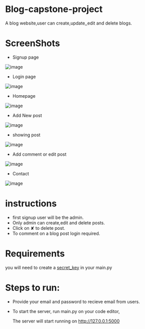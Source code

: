 # Blog-capstone-project

A blog website,user can create,update,,edit and delete blogs.
 
 # ScreenShots
 
 * Signup page

  ![image](https://user-images.githubusercontent.com/126648429/222140410-0ddffb94-2738-4a77-b09c-bb4a47683b66.png)

* Login page

![image](https://user-images.githubusercontent.com/126648429/222140795-6a5d6525-9f61-46c4-ab2a-bea8f1445e33.png)

* Homepage

![image](https://user-images.githubusercontent.com/126648429/222141151-50b3c3b1-60c4-4f8a-9eec-d9e17f425070.png)

* Add New post

![image](https://user-images.githubusercontent.com/126648429/222141578-a9d197ff-7a2e-41b9-aea6-8abe6e69eaa9.png)

* showing post

![image](https://user-images.githubusercontent.com/126648429/222142502-484b452f-b900-43e1-b3b8-92345f06dec9.png)

* Add comment or edit post

![image](https://user-images.githubusercontent.com/126648429/222143007-f76f1618-8bcf-4d4f-8d2a-33aeb8b01fc8.png)

* Contact 

![image](https://user-images.githubusercontent.com/126648429/222144593-b6d433bf-6a75-40fb-a1c7-6e1fcfb5aa92.png)



# instructions
 * first signup user will be the admin.
 * Only admin can create,edit and delete posts.
 * Click on ✘ to delete post.
 * To comment on a blog post login required.
 
 
 # Requirements
 
 you will need to create a [secret_key](https://stackoverflow.com/questions/22463939/demystify-flask-app-secret-key) in your main.py
 
 
 # Steps to run:
 * Provide your email and password to recieve email from users.
 * To start the server, run main.py on your code editor,
   
   The server will start running on 
   http://127.0.0.1:5000
    

